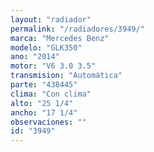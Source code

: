 ```yaml
---
layout: "radiador"
permalink: "/radiadores/3949/"
marca: "Mercedes Benz"
modelo: "GLK350"
ano: "2014"
motor: "V6 3.0 3.5"
transmision: "Automática"
parte: "438445"
clima: "Con clima"
alto: "25 1/4"
ancho: "17 1/4"
observaciones: ""
id: "3949"
---
```


